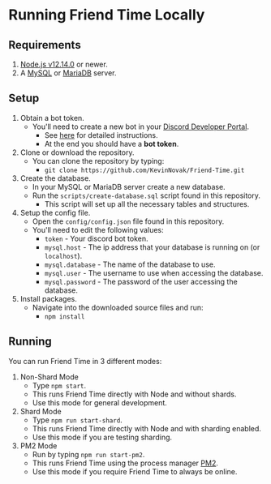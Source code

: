 # Running Friend Time Locally

## Requirements

1. [Node.js v12.14.0](https://nodejs.org/) or newer.
2. A [MySQL](https://www.mysql.com/) or [MariaDB](https://mariadb.org/) server.

## Setup

1. Obtain a bot token.
    * You'll need to create a new bot in your [Discord Developer Portal](https://discordapp.com/developers/applications/).
        * See [here](https://www.writebots.com/discord-bot-token/) for detailed instructions.
        * At the end you should have a **bot token**.
2. Clone or download the repository.
    * You can clone the repository by typing:
        * `git clone https://github.com/KevinNovak/Friend-Time.git`
3. Create the database.
    * In your MySQL or MariaDB server create a new database.
    * Run the `scripts/create-database.sql` script found in this repository.
        * This script will set up all the necessary tables and structures.
4. Setup the config file.
    * Open the `config/config.json` file found in this repository.
    * You'll need to edit the following values:
        * `token` - Your discord bot token.
        * `mysql.host` - The ip address that your database is running on (or `localhost`).
        * `mysql.database` - The name of the database to use.
        * `mysql.user` - The username to use when accessing the database.
        * `mysql.password` - The password of the user accessing the database.
5. Install packages.
    * Navigate into the downloaded source files and run:
        * `npm install`

## Running

You can run Friend Time in 3 different modes:

1. Non-Shard Mode
    * Type `npm start`.
    * This runs Friend Time directly with Node and without shards.
    * Use this mode for general development.
2. Shard Mode
    * Type `npm run start-shard`.
    * This runs Friend Time directly with Node and with sharding enabled.
    * Use this mode if you are testing sharding.
3. PM2 Mode
    * Run by typing `npm run start-pm2`.
    * This runs Friend Time using the process manager [PM2](https://pm2.keymetrics.io/).
    * Use this mode if you require Friend Time to always be online.

